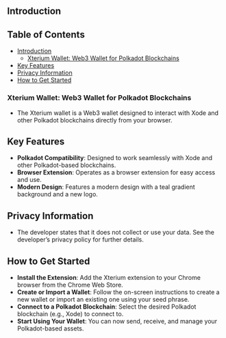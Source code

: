 ## Introduction 

## Table of Contents
- [Introduction](#introduction)
  - [Xterium Wallet: Web3 Wallet for Polkadot Blockchains](#xterium-wallet-web3-wallet-for-polkadot-blockchains)
- [Key Features](#key-features)
- [Privacy Information](#privacy-information)
- [How to Get Started](#how-to-get-started)

### Xterium Wallet: Web3 Wallet for Polkadot Blockchains

- The Xterium wallet is a Web3 wallet designed to interact with Xode and other Polkadot
  blockchains directly from your browser.

## Key Features

 - **Polkadot Compatibility**: Designed to work seamlessly with Xode and other Polkadot-based blockchains.
 - **Browser Extension**: Operates as a browser extension for easy access and use.
 - **Modern Design**: Features a modern design with a teal gradient background and a new logo.

 ## Privacy Information

 - The developer states that it does not collect or use your data.
   See the developer’s privacy policy for further details.

 ## How to Get Started
 - **Install the Extension**: Add the Xterium extension to your Chrome browser from the Chrome Web Store.
 - **Create or Import a Wallet**: Follow the on-screen instructions to create a new wallet or import an existing one using your seed phrase.   
 - **Connect to a Polkadot Blockchain**: Select the desired Polkadot blockchain (e.g., Xode) to connect to.
 - **Start Using Your Wallet**: You can now send, receive, and manage your Polkadot-based assets.

